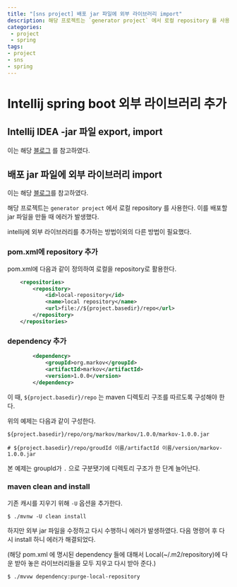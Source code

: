 ```yaml
---
title: "[sns project] 배포 jar 파일에 외부 라이브러리 import"
description: 해당 프로젝트는 `generator project` 에서 로컬 repository 를 사용한다. 이를 배포할 jar 파일을 만들 때 에러가 발생했다.
categories:
 - project
 - spring
tags:
- project
- sns
- spring
---
```


# Intellij spring boot 외부 라이브러리 추가

## Intellij IDEA -jar 파일 export, import 

이는 해당 [블로그](https://atoz-develop.tistory.com/entry/JAVA-IntelliJ-IDEA-jar-파일-export-import-방법) 를 참고하였다.   



## 배포 jar 파일에 외부 라이브러리 import

이는 해당 [블로그](https://denodo1.tistory.com/282)를 참고하였다.

해당 프로젝트는 `generator project` 에서 로컬 repository 를 사용한다. 이를 배포할 jar 파일을 만들 때 에러가 발생했다. 

intellij에 외부 라이브러리를 추가하는 방법이외의 다른 방법이 필요했다.



### pom.xml에 repository 추가

pom.xml에 다음과 같이 정의하여 로컬을 repository로 활용한다.

~~~xml
	<repositories>
		<repository>
			<id>local-repository</id>
			<name>local repository</name>
			<url>file://${project.basedir}/repo</url>
		</repository>
	</repositories>
~~~



### dependency 추가

~~~xml
		<dependency>
			<groupId>org.markov</groupId>
			<artifactId>markov</artifactId>
			<version>1.0.0</version>
		</dependency>
~~~

이 때, `${project.basedir}/repo` 는 maven 디렉토리 구조를 따르도록 구성해야 한다.

위의 예제는 다음과 같이 구성한다.

~~~
${project.basedir}/repo/org/markov/markov/1.0.0/markov-1.0.0.jar

# ${project.basedir}/repo/groudId 이름/artifactId 이름/version/markov-1.0.0.jar
~~~

본 예제는 groupId가 `.` 으로 구분됏기에 디렉토리 구조가 한 단계 늘어난다.



### maven clean and install

기존 캐시를 지우기 위해 `-U` 옵션을 추가한다.

~~~shell
$ ./mvnw -U clean install
~~~

하지만 외부 jar 파일을 수정하고 다시 수행하니 에러가 발생하였다. 다음 명령어 후 다시 install 하니 에러가 해결되었다.

(해당 pom.xml 에 명시된 dependency 들에 대해서 Local(~/.m2/repository)에 다운 받아 놓은 라이브러리들을 모두 지우고 다시 받아 준다.)

~~~shell
$ ./mvvw dependency:purge-local-repository
~~~

